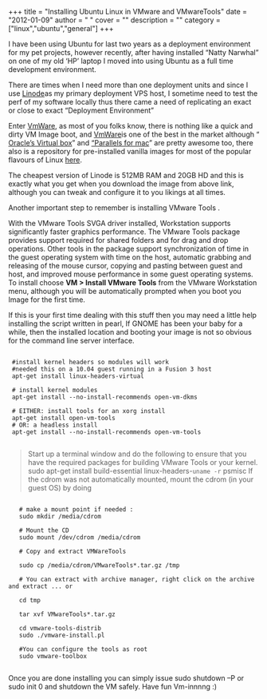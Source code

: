 
+++
title = "Installing Ubuntu Linux in VMware and VMwareTools"
date = "2012-01-09"
author = " "
cover = ""
description = ""
category = ["linux","ubuntu","general"]
+++

I have been using Ubuntu for last two years as a deployment environment for my pet projects, however recently, after having installed “Natty Narwhal” on one of my old ‘HP’ laptop I moved into using Ubuntu as a full time development environment.

 There are times when I need more than one deployment units and since I use [Linode](http://www.linode.com/)as my primary deployment VPS host, I sometime need to test the perf of my software locally thus there came a need of replicating an exact or close to exact “Deployment Environment”

 Enter [VmWare](http://www.vmware.com/), as most of you folks know, there is nothing like a quick and dirty VM Image boot, and [VmWare](http://www.vmware.com/)is one of the best in the market although “ [Oracle’s Virtual box](https://www.virtualbox.org/)” and [“Parallels for mac](http://www.parallels.com/uk/products/desktop/)” are pretty awesome too, there also is a repository for pre-installed vanilla images for most of the popular flavours of Linux [here](http://www.thoughtpolice.co.uk/vmware/#ubuntu11.04).

 The cheapest version of Linode is 512MB RAM and 20GB HD and this is exactly what you get when you download the image from above link, although you can tweak and configure it to you likings at all times.

 Another important step to remember is installing VMware Tools .

   

 With the VMware Tools SVGA driver installed, Workstation supports significantly faster graphics performance. The VMware Tools package provides support required for shared folders and for drag and drop operations. Other tools in the package support synchronization of time in the guest operating system with time on the host, automatic grabbing and releasing of the mouse cursor, copying and pasting between guest and host, and improved mouse performance in some guest operating systems. To install choose **VM **>** Install VMware Tools** from the VMware Workstation menu, although you will be automatically prompted when you boot you Image for the first time.

 If this is your first time dealing with this stuff then you may need a little help installing the script written in pearl, If GNOME has been your baby for a while, then the installed location and booting your image is not so obvious for the command line server interface.

 ```

  #install kernel headers so modules will work
  #needed this on a 10.04 guest running in a Fusion 3 host
  apt-get install linux-headers-virtual

  # install kernel modules
  apt-get install --no-install-recommends open-vm-dkms

  # EITHER: install tools for an xorg install
  apt-get install open-vm-tools
  # OR: a headless install
  apt-get install --no-install-recommends open-vm-tools

 
```
 
> Start up a terminal window and do the following to ensure that you have the required packages for building VMware Tools or your kernel.  sudo apt-get install build-essential linux-headers-`uname -r` psmisc  If the cdrom was not automatically mounted, mount the cdrom (in your guest OS) by doing

 ```

	# make a mount point if needed :
	sudo mkdir /media/cdrom

	# Mount the CD
	sudo mount /dev/cdrom /media/cdrom

	# Copy and extract VMWareTools

	sudo cp /media/cdrom/VMwareTools*.tar.gz /tmp

	# You can extract with archive manager, right click on the archive and extract ... or

	cd tmp

	tar xvf VMwareTools*.tar.gz

	cd vmware-tools-distrib
	sudo ./vmware-install.pl

	#You can configure the tools as root
	sudo vmware-toolbox


```
 Once you are done installing you can simply issue sudo shutdown –P or sudo init 0 and shutdown the VM safely. Have fun Vm-innnng :)

 

